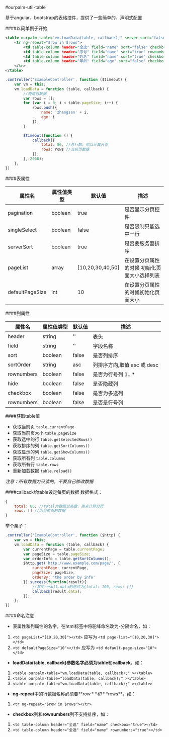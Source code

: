 #ourpalm-util-table

基于angular、bootstrap的表格控件，提供了一些简单的、声明式配置

####以简单例子开始
```xml
<table ourpalm-table="vm.loadData(table, callback);" server-sort="false" pagination="true" single-select="false" page-list="[10, 30, 50, 100]" default-page-size="10" class="table table-bordered table-striped table-hover text-center">
    <tr ng-repeat="$row in $rows">
        <td table-column header="全选" field="name" sort="false" checkbox="true" sort-order="asc" style="width:30px;"></td>
        <td table-column header="序号" field="name" sort="true" rownumbers="true" sort-order="asc" hide="true" style="width:40px;"></td>
        <td table-column header="姓名" field="name" sort="true" checkbox="false" sort-order="asc">{{$row.name}}</td>
        <td table-column header="年龄" field="age" sort="false" checkbox="false" sort-order="desc">{{$row.age}}</td>
    </tr>
</table>
```

```js
.controller('ExampleController', function ($timeout) {
    var vm = this;
    vm.loadData = function (table, callback) {
    	//构造假数据
        var rows = [];
        for (var i = 0; i < table.pageSize; i++) {
            rows.push({
                name: 'zhangsan' + i,
                age: i
            });
        }

        $timeout(function () {
            callback({
                total: 86, //总行数，用以计算分页
                rows: rows //当前页数据
            });
        }, 2000);
    };
})
```




####表属性

|	属性名				  |	 属性值类型 		  | 	   默认值 	   |		描述 					|
|-------------------------|-------------------|--------------------|-----------------------------|
|	pagination     		  |     boolean   	  |		true		   |	是否显示分页控件		|
|	singleSelect    	  |     boolean   	  |		false		   |	是否限制只能选中一行			|
|	serverSort     		  |     boolean   	  |		true	   	   |	是否要服务器排序		|
|	pageList     		  |     array 		  |	[10,20,30,40,50]   |	在设置分页属性的时候 初始化页面大小选择列表		|
|	defaultPageSize       |     int   		  |		10			   |	在设置分页属性的时候初始化页面大小	|




####列属性

|	属性名				  |	 属性值类型 		 | 	   默认值 		   |		描述 					|
|-------------------------|-------------------|--------------------|-----------------------------|
|	header     		 	  |     string   	  |		''			   |	表头					   |
|	field		    	  |     string   	  |		''			   |	字段名称		      	  |
|	sort	     		  |     boolean   	  |		false	   	   |	是否列排序				 |
|	sortOrder     		  |     string 		  |		asc			   |	列排序方向,取值 asc 或 desc	|
|	rownumbers		      |     boolean		  |		false		   |	是否为行号列 1...*				|
|	hide			      |     boolean		  |		false		   |	是否隐藏列				|
|	checkbox		      |     boolean		  |		false		   |	是否为多选列				|
|	rownumbers		      |     boolean		  |		false		   |	是否是行号列				|




####获取table值
* 获取当前页 `table.currentPage`
* 获取当前页大小 `table.pageSize`
* 获取选中的行 `table.getSelectedRows()`
* 获取排序的列 `table.getSortColumns()`
* 获取显示的列 `table.getShowColumns()`
* 获取所有列 `table.columns`
* 获取所有行 `table.rows`
* 重新加载数据 `table.reload()`

*注意：所有数据为只读的，不要自己修改数据*



####callback给table设定每页的数据
数据格式：
```js
{
    total: 86, //total为数据总条数，用来计算分页
    rows: [] //为当前页的数据
}
```
举个栗子：
```js
.controller('ExampleController', function ($http) {
    var vm = this;
    vm.loadData = function (table, callback) {
    	var currentPage = table.currentPage;
        var pageSize = table.pageSize;
        var orderInfo = table.getSortColumns();
        $http.get('http://www.example.com/page/', {
        	currentPage: currentPage,
            pageSize: pageSize,
            orderBy: 'the order by info'
        }).success(function(result){
        	//其中result.data的格式为{total: 100, rows: []}
        	callback(result.data);
        });
    };
})
```



####命名注意

* 表属性和列属性的名字，在html标签中将驼峰命名改为-分隔命名，如：
 1. `<td pageList="[10,20,30]"></td>` 应写为 `<td page-list="[10,20,30]"></td>`
 2. `<td defaultPageSize="10"></td>` 应写为 `<td default-page-size="10"></td>`

* **loadData(table, callback)**参数名字必须为**table**和**callback**，如：
 1. `<table ourpalm-table="vm.loadData(table, callback);" ></table>`
 2. `<table ourpalm-table="loadData(table, callback);" ></table>`
 3. `<table ourpalm-table="vm.loadData(table, callback);" ></table>`

* **ng-repeat**中的行数据名称必须要**$row**和**$rows**，如：
 1. `<tr ng-repeat="$row in $rows"></tr>`

* **checkbox**列和**rownumbers**列不支持排序，如：
 1. `<td table-column header="全选" field="name" checkbox="true"></td>`
 2. `<td table-column header="全选" field="name" rownumbers="true"></td>`





